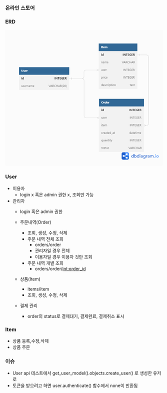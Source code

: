 ### 온라인 스토어

### ERD
<img src='/images/ERD.png'>

### User
- 이용자
  -  login x 혹은 admin 권한 x, 조회만 가능
- 관리자
  -  login 혹은 admin 권한
  - 주문내역(Order)
    - 조회, 생성, 수정, 삭제
    - 주문 내역 전체 조회 
      - orders/order
      - 관리자일 경우 전체
      - 이용자일 경우 이용자 것만 조회
    - 주문 내역 개별 조회
      - orders/order/<int:order_id>
  
  - 상품(Item)
    - items/item
    - 조회, 생성, 수정, 삭제
    
  - 결제 관리
    - order의 status로 결제대기, 결제완료, 결제취소 표시
  

### Item
- 상품 등록,수정,삭제
- 상품 주문


### 이슈
- User api 테스트에서 get_user_model().objects.create_user() 로 생성한 유저로
- 토큰을 받으려고 하면 user.authenticate() 함수에서 none이 반환됨
